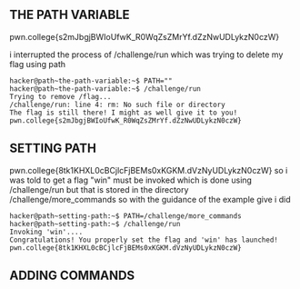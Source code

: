 ## THE PATH VARIABLE
pwn.college{s2mJbgjBWIoUfwK_R0WqZsZMrYf.dZzNwUDLykzN0czW}

i interrupted the process of /challenge/run which was trying to delete my flag using path
```
hacker@path~the-path-variable:~$ PATH=""
hacker@path~the-path-variable:~$ /challenge/run
Trying to remove /flag...
/challenge/run: line 4: rm: No such file or directory
The flag is still there! I might as well give it to you!
pwn.college{s2mJbgjBWIoUfwK_R0WqZsZMrYf.dZzNwUDLykzN0czW}
```

## SETTING PATH
pwn.college{8tk1KHXL0cBCjlcFjBEMs0xKGKM.dVzNyUDLykzN0czW}
so i was told to get a flag "win" must be invoked which is done using /challenge/run but that is stored in the directory /challenge/more_commands
so with the guidance of the example give i did
```
hacker@path~setting-path:~$ PATH=/challenge/more_commands
hacker@path~setting-path:~$ /challenge/run
Invoking 'win'....
Congratulations! You properly set the flag and 'win' has launched!
pwn.college{8tk1KHXL0cBCjlcFjBEMs0xKGKM.dVzNyUDLykzN0czW}
```

## ADDING COMMANDS
